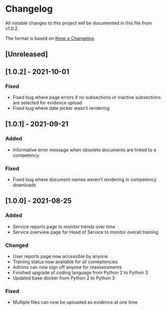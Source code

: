 # Changelog
All notable changes to this project will be documented in this file from v1.0.2.

The format is based on [Keep a Changelog](https://keepachangelog.com/en/1.0.0/).

## [Unreleased]

## [1.0.2] - 2021-10-01
### Fixed
- Fixed bug where page errors if no subsections or inactive subsections are selected for evidence upload
- Fixed bug where date picker wasn't rendering

## [1.0.1] - 2021-09-21
### Added
- Informative error message when obsolete documents are linked to a competency.

### Fixed
- Fixed bug where document names weren't rendering in competency downloads

## [1.0.0] - 2021-08-25
### Added
- Service reports page to monitor trends over time
- Service overview page for Head of Service to monitor overall training

### Changed
- User reports page now accessible by anyone
- Training status now available for all comeptencies
- Admins can now sign off anyone for reassessments
- Finished upgrade of coding language from Python 2 to Python 3
- Updated base docker from Python 2 to Python 3

### Fixed
- Multiple files can now be uploaded as evidence at one time